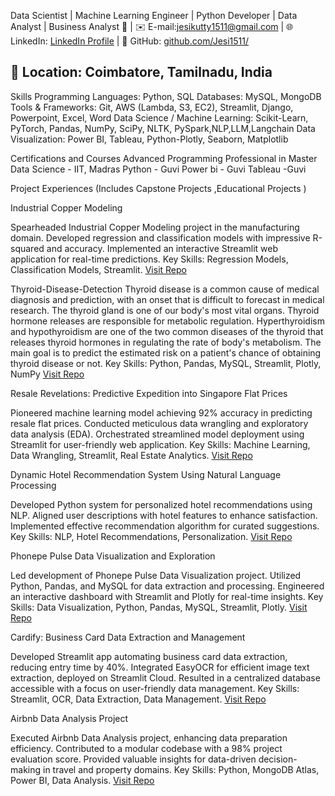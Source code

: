 Data Scientist | Machine Learning Engineer | Python Developer | Data Analyst | Business Analyst 
📱 | ✉️ E-mail:jesikutty1511@gmail.com  | 🌐 LinkedIn: [LinkedIn Profile](https://www.linkedin.com/in/jesima-parvin/) | 🐙 GitHub: [github.com/Jesi1511/](https://github.com/Jesi1511)

📍 Location: Coimbatore, Tamilnadu, India
----------------------------------------------------------------------------------
Skills
Programming Languages: Python, SQL
Databases: MySQL, MongoDB
Tools & Frameworks: Git, AWS (Lambda, S3, EC2), Streamlit, Django, Powerpoint, Excel, Word
Data Science / Machine Learning: Scikit-Learn, PyTorch, Pandas, NumPy, SciPy, NLTK, PySpark,NLP,LLM,Langchain
Data Visualization: Power BI, Tableau, Python-Plotly, Seaborn, Matplotlib

Certifications and Courses
Advanced Programming Professional in Master Data Science - IIT, Madras 
Python - Guvi
Power bi - Guvi
Tableau -Guvi


Project Experiences
(Includes Capstone Projects ,Educational Projects )

Industrial Copper Modeling

Spearheaded Industrial Copper Modeling project in the manufacturing domain.
Developed regression and classification models with impressive R-squared and accuracy.
Implemented an interactive Streamlit web application for real-time predictions.
Key Skills: Regression Models, Classification Models, Streamlit.
[Visit Repo](https://github.com/Jesi1511/Industrial-Copper-Modeling-Project)

Thyroid-Disease-Detection
Thyroid disease is a common cause of medical diagnosis and prediction, with an onset that is difficult to forecast in medical research. The thyroid gland is one of our body's most vital organs. Thyroid hormone releases are responsible for metabolic regulation. Hyperthyroidism and hypothyroidism are one of the two common diseases of the thyroid that releases thyroid hormones in regulating the rate of body's metabolism.
The main goal is to predict the estimated risk on a patient's chance of obtaining thyroid disease or not.
Key Skills: Python, Pandas, MySQL, Streamlit, Plotly, NumPy
[Visit Repo](https://github.com/Jesi1511/Thyroid-Disease-Detection)

Resale Revelations: Predictive Expedition into Singapore Flat Prices

Pioneered machine learning model achieving 92% accuracy in predicting resale flat prices.
Conducted meticulous data wrangling and exploratory data analysis (EDA).
Orchestrated streamlined model deployment using Streamlit for user-friendly web application.
Key Skills: Machine Learning, Data Wrangling, Streamlit, Real Estate Analytics.
[Visit Repo](https://github.com/Jesi1511/Singapore-Resale-Flat-Prices-Predicting)

Dynamic Hotel Recommendation System Using Natural Language Processing

Developed Python system for personalized hotel recommendations using NLP.
Aligned user descriptions with hotel features to enhance satisfaction.
Implemented effective recommendation algorithm for curated suggestions.
Key Skills: NLP, Hotel Recommendations, Personalization.
[Visit Repo](https://github.com/Jesi1511/Ecommerce-Customer-Behavior-Final-Project-)

Phonepe Pulse Data Visualization and Exploration

Led development of Phonepe Pulse Data Visualization project.
Utilized Python, Pandas, and MySQL for data extraction and processing.
Engineered an interactive dashboard with Streamlit and Plotly for real-time insights.
Key Skills: Data Visualization, Python, Pandas, MySQL, Streamlit, Plotly.
[Visit Repo](https://github.com/Jesi1511/-Phonepe-Pulse)

Cardify: Business Card Data Extraction and Management

Developed Streamlit app automating business card data extraction, reducing entry time by 40%.
Integrated EasyOCR for efficient image text extraction, deployed on Streamlit Cloud.
Resulted in a centralized database accessible with a focus on user-friendly data management.
Key Skills: Streamlit, OCR, Data Extraction, Data Management.
[Visit Repo](https://github.com/Jesi1511/BizCardX---Extracting-)

Airbnb Data Analysis Project

Executed Airbnb Data Analysis project, enhancing data preparation efficiency.
Contributed to a modular codebase with a 98% project evaluation score.
Provided valuable insights for data-driven decision-making in travel and property domains.
Key Skills: Python, MongoDB Atlas, Power BI, Data Analysis.
[Visit Repo](https://github.com/Jesi1511/AirBNB-Analysis)
